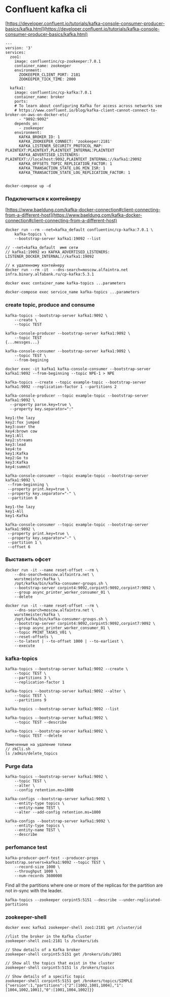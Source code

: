 # Confluent kafka cli

[https://developer.confluent.io/tutorials/kafka-console-consumer-producer-basics/kafka.html](https://developer.confluent.io/tutorials/kafka-console-consumer-producer-basics/kafka.html)

```
---
version: '3'
services:
  zoo1:
    image: confluentinc/cp-zookeeper:7.0.1
    container_name: zookeeper
    environment:
      ZOOKEEPER_CLIENT_PORT: 2181
      ZOOKEEPER_TICK_TIME: 2000

  kafka1:
    image: confluentinc/cp-kafka:7.0.1
    container_name: broker
    ports:
    # To learn about configuring Kafka for access across networks see
    # https://www.confluent.io/blog/kafka-client-cannot-connect-to-broker-on-aws-on-docker-etc/
      - "9092:9092"
    depends_on:
      - zookeeper
    environment:
      KAFKA_BROKER_ID: 1
      KAFKA_ZOOKEEPER_CONNECT: 'zookeeper:2181'
      KAFKA_LISTENER_SECURITY_PROTOCOL_MAP: PLAINTEXT:PLAINTEXT,PLAINTEXT_INTERNAL:PLAINTEXT
      KAFKA_ADVERTISED_LISTENERS: PLAINTEXT://localhost:9092,PLAINTEXT_INTERNAL://kafka1:29092
      KAFKA_OFFSETS_TOPIC_REPLICATION_FACTOR: 1
      KAFKA_TRANSACTION_STATE_LOG_MIN_ISR: 1
      KAFKA_TRANSACTION_STATE_LOG_REPLICATION_FACTOR: 1
      
```



```
docker-compose up -d
```

### Подключиться к контейнеру

[https://www.baeldung.com/kafka-docker-connection#client-connecting-from-a-different-host](https://www.baeldung.com/kafka-docker-connection#client-connecting-from-a-different-host)

```
docker run --rm --net=kafka_default confluentinc/cp-kafka:7.0.1 \
    kafka-topics \
    --bootstrap-server kafka1:19092 --list
    
// --net=kafka_default  имя сети
// kafka1:19092 из KAFKA_ADVERTISED_LISTENERS: LISTENER_DOCKER_INTERNAL://kafka1:19092
```

```
// к удаленному контейнеру
docker run --rm -it  --dns-search=moscow.alfaintra.net infra.binary.alfabank.ru/cp-kafka:5.3.1
```

```
docker exec container_name kafka-topics ...parameters
```

```
docker-compose exec service_name kafka-topics ...parameters
```

### create topic, produce and consume

```
kafka-topics --bootstrap-server kafka1:9092 \
    --create \
    --topic TEST
    
kafka-console-producer --bootstrap-server kafka1:9092 \
    --topic TEST
{...messges...}

kafka-console-consumer --bootstrap-server kafka1:9092 \
    --topic TEST \
    --from-begining
```

```
docker exec -it kafka1 kafka-console-consumer --bootstrap-server kafka1:9092 --from-beginning --topic NPE-1 > NPE
```

```
kafka-topics --create --topic example-topic --bootstrap-server kafka1:9092 --replication-factor 1 --partitions 2

kafka-console-producer --topic example-topic --bootstrap-server kafka1:9092 \
  --property parse.key=true \
  --property key.separator=":"

key1:the lazy
key2:fox jumped
key3:over the
key4:brown cow
key1:All
key2:streams
key3:lead
key4:to
key1:Kafka
key2:Go to
key3:Kafka
key4:summit

kafka-console-consumer --topic example-topic --bootstrap-server kafka1:9092 \
 --from-beginning \
 --property print.key=true \
 --property key.separator="-" \
 --partition 0
 
key1-the lazy
key1-All
key1-Kafka

kafka-console-consumer --topic example-topic --bootstrap-server kafka1:9092 \
 --property print.key=true \
 --property key.separator="-" \
 --partition 1 \
 --offset 6
```



### Выставить офсет

```
docker run -it --name reset-offset --rm \
    --dns-search=moscow.alfaintra.net \
    wurstmeister/kafka \
    /opt/kafka/bin/kafka-consumer-groups.sh \
    --bootstrap-server corpint4:9092,corpint5:9092,corpint7:9092 \
    --group async_printer_worker_consumer_01 \
    --delete

docker run -it --name reset-offset --rm \
    --dns-search=moscow.alfaintra.net \
    wurstmeister/kafka \
    /opt/kafka/bin/kafka-consumer-groups.sh \
    --bootstrap-server corpint4:9092,corpint5:9092,corpint7:9092 \
    --group async_printer_worker_consumer_01 \
    --topic PRINT_TASKS_V01 \
    --reset-offsets \
    --to-latest | --to-offset 1000 | --to-earliest \
    --execute
```

### kafka-topics

```
kafka-topics --bootstrap-server kafka1:9092 --create \
    --topic TEST \
    --partitions 3 \
    --replication-factor 1
```

```
kafka-topics --bootstrap-server kafka1:9092 --alter \
    --topic TEST \
    --partitions 9
```

```
kafka-topics --bootstrap-server kafka1:9092 --list
```

```
kafka-topics --bootstrap-server kafka1:9092 \
    --topic TEST --describe
```

```
kafka-topics --bootstrap-server kafka1:9092 \
    --topic TEST --delete
    
Помеченные на удаление топики
// zkCli.sh
ls /admin/delete_topics
```



### Purge data

```
kafka-topics --bootstrap-server kafka1:9092 \
    --topic TEST \
    --alter \
    --config retention.ms=1000
```

```
kafka-configs --bootstrap-server kafka1:9092 \
    --entity-type topics \
    --entity-name TEST \
    --alter --add-config retention.ms=1000
```

```
kafka-configs --bootstrap-server kafka1:9092 \
    --entity-type topics \
    --entity-name TEST \
    --describe
```

### perfomance test

```
kafka-producer-perf-test --producer-props bootstrap.servers=kafka1:9092 --topic TEST \
    --record-size 1000 \
    --throughput 1000 \
    --num-records 3600000
```



Find all the partitions where one or more of the replicas for the partition are not in-sync with the leader.

```
kafka-topics --zookeeper corpint5:5151 --describe --under-replicated-partitions
```



### zookeeper-shell

```
docker exec kafka1 zookeeper-shell zoo1:2181 get /cluster/id
```

```
//list the broker in the Kafka cluster
zookeeper-shell zoo1:2181 ls /brokers/ids
```

```
// Show details of a Kafka broker
zookeeper-shell corpint5:5151 get /brokers/ids/1001
```

```
// Show all the topics that exist in the cluster
zookeeper-shell corpint5:5151 ls /brokers/topics
```

```
// Show details of a specific topic
zookeeper-shell corpint5:5151 get /brokers/topics/SIMPLE
{"version":1,"partitions":{"2":[1002,1001,1004],"1":[1004,1002,1001],"0":[1001,1004,1002]}}
```
